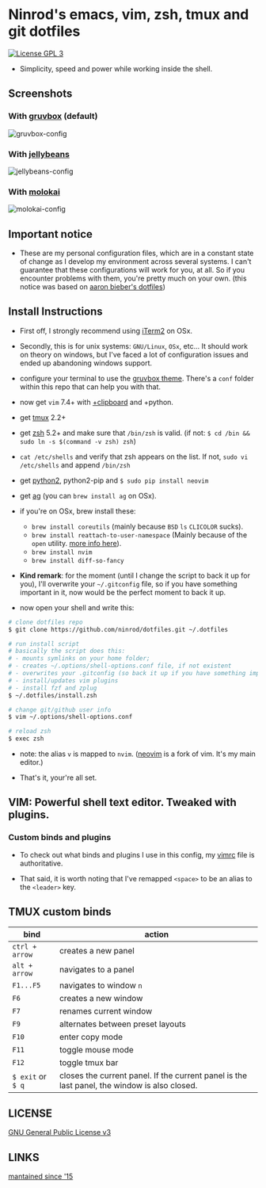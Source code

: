 # Ninrod's emacs, vim, zsh, tmux and git dotfiles

[![License GPL 3](https://img.shields.io/badge/license-GPL_3-green.svg)](http://www.gnu.org/licenses/gpl-3.0.txt)

* Simplicity, speed and power while working inside the shell.

## Screenshots

### With [gruvbox](https://github.com/morhetz/gruvbox) (default)

![gruvbox-config](https://github.com/ninrod/dotfiles/raw/misc/images/shot-2016-06-16-gruvbox.png)

### With [jellybeans](https://github.com/nanotech/jellybeans.vim)

![jellybeans-config](https://github.com/ninrod/dotfiles/raw/misc/images/shot-2016-06-15-jellybeans.png)

### With [molokai](https://github.com/tomasr/molokai)

![molokai-config](https://github.com/ninrod/dotfiles/raw/misc/images/molokai.png)

## Important notice 

* These are my personal configuration files, which are in a constant state of change as I develop my environment across several systems. I can't guarantee that these configurations will work for you, at all. So if you encounter problems with them, you're pretty much on your own. (this notice was based on [aaron bieber's dotfiles](https://github.com/aaronbieber/dotfiles))

## Install Instructions

* First off, I strongly recommend using [iTerm2](https://github.com/gnachman/iTerm2.git) on OSx.
* Secondly, this is for unix systems: `GNU/Linux`, `OSx`, etc... It should work on theory on windows, but I've faced a lot of configuration issues and ended up abandoning windows support.
* configure your terminal to use the [gruvbox theme](https://github.com/morhetz/gruvbox). There's a `conf` folder within this repo that can help you with that. 
* now get `vim` 7.4+ with [+clipboard](http://vimcasts.org/blog/2013/11/getting-vim-with-clipboard-support) and +python.
* get [tmux](https://github.com/tmux/tmux.git) 2.2+
* get [zsh](https://github.com/zsh-users/zsh.git) 5.2+ and make sure that `/bin/zsh` is valid. (if not: `$ cd /bin && sudo ln -s $(command -v zsh) zsh`)
* `cat /etc/shells` and verify that zsh appears on the list. If not, `sudo vi /etc/shells` and append `/bin/zsh`
* get [python2](http://python.org), python2-pip and `$ sudo pip install neovim`
* get [ag](https://github.com/ggreer/the_silver_searcher.git) (you can `brew install ag` on OSx).
* if you're on OSx, brew install these:
  * `brew install coreutils` (mainly because `BSD` `ls` `CLICOLOR` sucks).
  * `brew install reattach-to-user-namespace` (Mainly because of the `open` utility. [more info here](https://github.com/ChrisJohnsen/tmux-MacOSX-pasteboard.git)).
  * `brew install nvim`
  * `brew install diff-so-fancy`

* __Kind remark__: for the moment (until I change the script to back it up for you), I'll overwrite your `~/.gitconfig` file, so if you have something important in it, now would be the perfect moment to back it up.

* now open your shell and write this:

```sh
# clone dotfiles repo
$ git clone https://github.com/ninrod/dotfiles.git ~/.dotfiles

# run install script 
# basically the script does this:
# - mounts symlinks on your home folder;
# - creates ~/.options/shell-options.conf file, if not existent
# - overwrites your .gitconfig (so back it up if you have something important)
# - install/updates vim plugins
# - install fzf and zplug
$ ~/.dotfiles/install.zsh

# change git/github user info
$ vim ~/.options/shell-options.conf

# reload zsh
$ exec zsh
```

* note: the alias `v` is mapped to `nvim`. ([neovim](https://neovim.io/) is a fork of vim. It's my main editor.)

* That's it, your're all set.

## VIM: Powerful shell text editor. Tweaked with plugins.

### Custom binds and plugins

* To check out what binds and plugins I use in this config, my [vimrc](https://github.com/ninrod/dotfiles/blob/master/dot/vimrc) file is authoritative.

* That said, it is worth noting that I've remapped `<space>` to be an alias to the `<leader>` key.

## TMUX custom binds

bind                          | action
----------------------------- | ----------------------------------------------------------------------------------------
`ctrl + arrow`                | creates a new panel
`alt + arrow`                 | navigates to a panel
`F1...F5`                     | navigates to window `n`
`F6`                          | creates a new window
`F7`                          | renames current window
`F9`                          | alternates between preset layouts
`F10`                         | enter copy mode
`F11`                         | toggle mouse mode
`F12`                         | toggle tmux bar
`$ exit` or `$ q`             | closes the current panel. If the current panel is the last panel, the window is also closed.

LICENSE
-----------

[GNU General Public License v3](https://www.gnu.org/licenses/gpl-3.0.en.html)

LINKS
----------

[mantained since '15](https://github.com/ninrod/dotfiles/tree/212d09fb3859ca03d98aefbcd2c03c4e7d43b68e)
